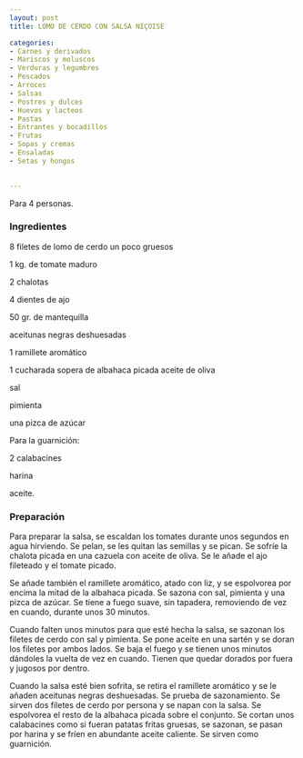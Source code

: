 ```yaml
---
layout: post
title: LOMO DE CERDO CON SALSA NIÇOISE

categories:
- Carnes y derivados
- Mariscos y moluscos
- Verduras y legumbres
- Pescados
- Arroces
- Salsas
- Postres y dulces
- Huevos y lacteos
- Pastas
- Entrantes y bocadillos
- Frutas
- Sopas y cremas
- Ensaladas
- Setas y hongos
 

---
```


Para 4 personas.

<h3>Ingredientes</h3>

8 filetes de lomo de cerdo un poco gruesos

1 kg. de tomate maduro

2 chalotas

4 dientes de ajo

50 gr. de mantequilla

aceitunas negras deshuesadas

1 ramillete aromático

1 cucharada sopera de albahaca picada aceite de oliva

sal

pimienta

una pizca de azúcar

Para la guarnición:

2 calabacines

harina

aceite.

<h3>Preparación</h3>

Para preparar la salsa, se escaldan los tomates durante unos segundos en agua hirviendo. Se pelan, se les quitan las semillas y se pican. Se sofríe la chalota picada en una cazuela con aceite de oliva. Se le añade el ajo fileteado y el tomate picado.

Se añade también el ramillete aromático, atado con liz, y se espolvorea por encima la mitad de la albahaca picada. Se sazona con sal, pimienta y una pizca de azúcar. Se tiene a fuego suave, sin tapadera, removiendo de vez en cuando, durante unos 30 minutos.

Cuando falten unos minutos para que esté hecha la salsa, se sazonan los filetes de cerdo con sal y pimienta. Se pone aceite en una sartén y se doran los filetes por ambos lados. Se baja el fuego y se tienen unos minutos dándoles la vuelta de vez en cuando. Tienen que quedar dorados por fuera y jugosos por dentro.

Cuando la salsa esté bien sofrita, se retira el ramillete aromático y se le añaden aceitunas negras deshuesadas. Se prueba de sazonamiento. Se sirven dos filetes de cerdo por persona y se napan con la salsa. Se espolvorea el resto de la albahaca picada sobre el conjunto. Se cortan unos calabacines como si fueran patatas fritas gruesas, se sazonan, se pasan por harina y se fríen en abundante aceite caliente. Se sirven como guarnición.

